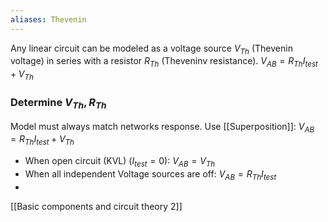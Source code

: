 ```yaml
---
aliases: Thevenin
---
```

Any linear circuit can be modeled as a voltage source $V_{Th}$ (Thevenin voltage) in series with a resistor $R_{Th}$ (Theveninv resistance).
$V_{AB} = R_{Th} I_{test} + V_{Th}$

### Determine $V_{Th}, R_{Th}$
Model must always match networks response.
Use [[Superposition]]:
$V_{AB} = R_{Th} I_{test} + V_{Th}$
- When open circuit (KVL) ($I_{test} = 0$): $V_{AB} = V_{Th}$
- When all independent Voltage sources are off: $V_{AB} = R_{Th} I_{test}$
- 


[[Basic components and circuit theory 2]]
